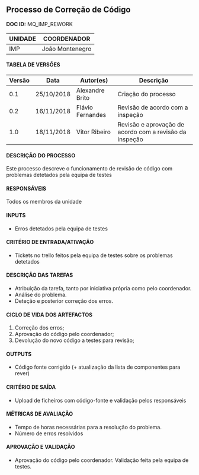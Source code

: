 ## Processo de Correção de Código


**DOC ID:** MQ_IMP_REWORK

| UNIDADE | COORDENADOR |
|---------|-------------|
|    IMP   |João Montenegro|

#### TABELA DE VERSÕES

| Versão | Data | Autor(es) | Descrição
|---|---|---|---
| 0.1 | 25/10/2018 | Alexandre Brito | Criação do processo |
| 0.2 | 16/11/2018 | Flávio Fernandes|  Revisão de acordo com a inspeção |
| 1.0 | 18/11/2018 | Vítor Ribeiro    | Revisão e aprovação de acordo com a revisão da inspeção |


#### DESCRIÇÃO DO PROCESSO

Este processo descreve o funcionamento de revisão de código com problemas detetados pela equipa de testes

#### RESPONSÁVEIS

Todos os membros da unidade

#### INPUTS

- Erros detetados pela equipa de testes

#### CRITÉRIO DE ENTRADA/ATIVAÇÃO

- Tickets no trello feitos pela equipa de testes sobre os problemas detetados

#### DESCRIÇÃO DAS TAREFAS

- Atribuição da tarefa, tanto por iniciativa própria como pelo coordenador.
- Análise do problema.
- Deteção e posterior correção dos erros.

#### CICLO DE VIDA DOS ARTEFACTOS

1. Correção dos erros;
2. Aprovação do código pelo coordenador;
3. Devolução do novo código a testes para revisão;

#### OUTPUTS

 - Código fonte corrigido (+ atualização da lista de componentes para rever)

#### CRITÉRIO DE SAÍDA

- Upload de ficheiros com código-fonte e validação pelos responsáveis

#### MÉTRICAS DE AVALIAÇÃO

- Tempo de horas necessárias para a resolução do problema.
- Número de erros resolvidos

#### APROVAÇÃO E VALIDAÇÃO

- Aprovação do código pelo coordenador. Validação feita pela equipa de testes.
